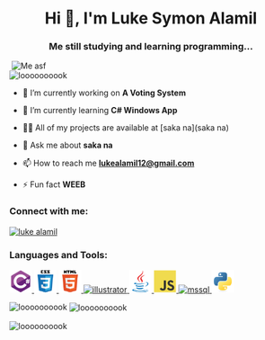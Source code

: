 
<h1 align="center">Hi 👋, I'm Luke Symon Alamil</h1>
<h3 align="center">Me still studying and learning programming...</h3>

<img align="right" alt="Me asf" width="500" src = "https://media.tenor.com/AfMj1IQE0pMAAAAC/bocchi-the-rock.gif">


<p align="left"> <img src="https://komarev.com/ghpvc/?username=loooooooook&label=Profile%20views&color=0e75b6&style=flat" alt="loooooooook" /> </p>

- 🔭 I’m currently working on **A Voting System**

- 🌱 I’m currently learning **C# Windows App**

- 👨‍💻 All of my projects are available at [saka na](saka na)

- 💬 Ask me about **saka na**

- 📫 How to reach me **lukealamil12@gmail.com**

- ⚡ Fun fact **WEEB**

<h3 align="left">Connect with me:</h3>
<p align="left">
<a href="https://fb.com/luke alamil" target="blank"><img align="center" src="https://raw.githubusercontent.com/rahuldkjain/github-profile-readme-generator/master/src/images/icons/Social/facebook.svg" alt="luke alamil" height="30" width="40" /></a>
</p>

<h3 align="left">Languages and Tools:</h3>
<p align="left"> <a href="https://www.w3schools.com/cs/" target="_blank" rel="noreferrer"> <img src="https://raw.githubusercontent.com/devicons/devicon/master/icons/csharp/csharp-original.svg" alt="csharp" width="40" height="40"/> </a> <a href="https://www.w3schools.com/css/" target="_blank" rel="noreferrer"> <img src="https://raw.githubusercontent.com/devicons/devicon/master/icons/css3/css3-original-wordmark.svg" alt="css3" width="40" height="40"/> </a> <a href="https://www.w3.org/html/" target="_blank" rel="noreferrer"> <img src="https://raw.githubusercontent.com/devicons/devicon/master/icons/html5/html5-original-wordmark.svg" alt="html5" width="40" height="40"/> </a> <a href="https://www.adobe.com/in/products/illustrator.html" target="_blank" rel="noreferrer"> <img src="https://www.vectorlogo.zone/logos/adobe_illustrator/adobe_illustrator-icon.svg" alt="illustrator" width="40" height="40"/> </a> <a href="https://www.java.com" target="_blank" rel="noreferrer"> <img src="https://raw.githubusercontent.com/devicons/devicon/master/icons/java/java-original.svg" alt="java" width="40" height="40"/> </a> <a href="https://developer.mozilla.org/en-US/docs/Web/JavaScript" target="_blank" rel="noreferrer"> <img src="https://raw.githubusercontent.com/devicons/devicon/master/icons/javascript/javascript-original.svg" alt="javascript" width="40" height="40"/> </a> <a href="https://www.microsoft.com/en-us/sql-server" target="_blank" rel="noreferrer"> <img src="https://www.svgrepo.com/show/303229/microsoft-sql-server-logo.svg" alt="mssql" width="40" height="40"/> </a> <a href="https://www.python.org" target="_blank" rel="noreferrer"> <img src="https://raw.githubusercontent.com/devicons/devicon/master/icons/python/python-original.svg" alt="python" width="40" height="40"/> </a> </p>

<p><img align="left" src="https://github-readme-stats.vercel.app/api/top-langs?username=loooooooook&show_icons=true&locale=en&layout=compact" alt="loooooooook" /></p>

<p>&nbsp;<img align="center" src="https://github-readme-stats.vercel.app/api?username=loooooooook&show_icons=true&locale=en" alt="loooooooook" /></p>

<p><img align="center" src="https://github-readme-streak-stats.herokuapp.com/?user=loooooooook&" alt="loooooooook" /></p>
